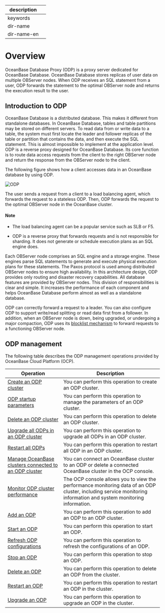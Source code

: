 |description||
|---|---|
|keywords||
|dir-name||
|dir-name-en||

# Overview

OceanBase Database Proxy (ODP) is a proxy server dedicated for OceanBase Database. OceanBase Database stores replicas of user data on multiple OBServer nodes. When ODP receives an SQL statement from a user, ODP forwards the statement to the optimal OBServer node and returns the execution result to the user.

## Introduction to ODP

OceanBase Database is a distributed database. This makes it different from standalone databases. In OceanBase Database, tables and table partitions may be stored on different servers. To read data from or write data to a table, the system must first locate the leader and follower replicas of the table or partition that contains the data, and then execute the SQL statement. This is almost impossible to implement at the application level. ODP is a reverse proxy designed for OceanBase Database. Its core function is to route data access requests from the client to the right OBServer node and return the response from the OBServer node to the client.

The following figure shows how a client accesses data in an OceanBase database by using ODP.

![ODP](https://obbusiness-private.oss-cn-shanghai.aliyuncs.com/doc/img/observer-enterprise/V4.2.1/EN_US/700.reference/1200.database-proxy/%E5%86%85%E6%A0%B834.png)

The user sends a request from a client to a load balancing agent, which forwards the request to a stateless ODP. Then, ODP forwards the request to the optimal OBServer node in the OceanBase cluster.

  <main id="notice" type='explain'>
    <h4>Note</h4>
    <ul>
    <li>
    <p>The load balancing agent can be a popular service such as SLB or F5. </p>
    </li>
    <li>
    <p>ODP is a reverse proxy that forwards requests and is not responsible for sharding. It does not generate or schedule execution plans as an SQL engine does. </p>
    </li>
    </ul>
  </main>

Each OBServer node comprises an SQL engine and a storage engine. These engines parse SQL statements to generate and execute physical execution plans for these statements. The Paxos protocol is used among distributed OBServer nodes to ensure high availability. In this architecture design, ODP provides only routing and disaster recovery capabilities. All database features are provided by OBServer nodes. This division of responsibilities is clear and simple. It increases the performance of each component and helps OceanBase Database perform almost as well as a standalone database.

ODP can correctly forward a request to a leader. You can also configure ODP to support write/read splitting or read data first from a follower. In addition, when an OBServer node is down, being upgraded, or undergoing a major compaction, ODP uses its [blocklist mechanism](../700.route-management/400.odp-routing-policy/300.blacklist-mechanism.md) to forward requests to a functioning OBServer node.

## ODP management

The following table describes the ODP management operations provided by OceanBase Cloud Platform (OCP).

| Operation | Description |
|--------------------------------------------------------------------------|--------------------------------------------------|
| [Create an ODP cluster](200.manage-obproxy-clusters/100.create-an-obproxy-cluster.md) | You can perform this operation to create an ODP cluster.  |
| [ODP startup parameters](../200.obproxy-management/400.odp-cluster-parameters.md) | You can perform this operation to manage the parameters of an ODP cluster.  |
| [Delete an ODP cluster](200.manage-obproxy-clusters/300.delete-obproxy-cluster.md) | You can perform this operation to delete an ODP cluster.  |
| [Upgrade all ODPs in an ODP cluster](200.manage-obproxy-clusters/400.upgrade-all-obproxy-in-obproxy-cluster.md) | You can perform this operation to upgrade all ODPs in an ODP cluster.  |
| [Restart all ODPs](200.manage-obproxy-clusters/500.restart-all-obproxy-nodes-in-obproxy-cluster.md) | You can perform this operation to restart all ODP in an ODP cluster.  |
| [Manage OceanBase clusters connected to an ODP cluster](200.manage-obproxy-clusters/600.manage-ob-cluster-in-obproxy.md) | You can connect an OceanBase cluster to an ODP or delete a connected OceanBase cluster in the OCP console.  |
| [Monitor ODP cluster performance](200.manage-obproxy-clusters/700.performance-monitoring-of-obproxy-cluster.md) | The OCP console allows you to view the performance monitoring data of an ODP cluster, including service monitoring information and system monitoring information.  |
| [Add an ODP](300.manage-obproxy/100.add-obproxy.md) | You can perform this operation to add an ODP to an ODP cluster.  |
| [Start an ODP](300.manage-obproxy/200.start-obproxy.md) | You can perform this operation to start an ODP.  |
| [Refresh ODP configurations](300.manage-obproxy/300.refresh-obproxy-configuration.md) | You can perform this operation to refresh the configurations of an ODP.  |
| [Stop an ODP](300.manage-obproxy/400.stop-obproxy.md) | You can perform this operation to stop an ODP.  |
| [Delete an ODP](300.manage-obproxy/600.delete-obproxy.md) | You can perform this operation to delete an ODP from the cluster.  |
| [Restart an ODP](300.manage-obproxy/500.restart-obproxy.md) | You can perform this operation to restart an ODP in the cluster.  |
| [Upgrade an ODP](300.manage-obproxy/700.upgrade-obproxy.md) | You can perform this operation to upgrade an ODP in the cluster.  |
